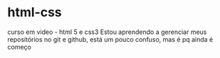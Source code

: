 # html-css
 curso em video - html 5 e css3
Estou aprendendo  a gerenciar meus repositórios no git e github, está um pouco confuso, mas é pq ainda é começo
